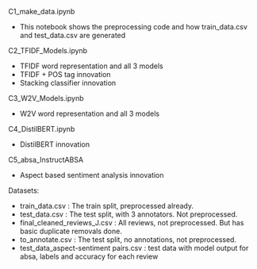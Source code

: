 C1_make_data.ipynb
- This notebook shows the preprocessing code and how train_data.csv and test_data.csv are generated

C2_TFIDF_Models.ipynb
- TFIDF word representation and all 3 models
- TFIDF + POS tag innovation
- Stacking classifier innovation

C3_W2V_Models.ipynb
- W2V word representation and all 3 models

C4_DistilBERT.ipynb
- DistilBERT innovation

C5_absa_InstructABSA
- Aspect based sentiment analysis innovation


Datasets:
- train_data.csv : The train split, preprocessed already.
- test_data.csv : The test split, with 3 annotators. Not preprocessed.
- final_cleaned_reviews_J.csv : All reviews, not preprocessed. But has basic duplicate removals done.
- to_annotate.csv : The test split, no annotations, not preprocessed.
- test_data_aspect-sentiment pairs.csv : test data with model output for absa, labels and accuracy for each review
